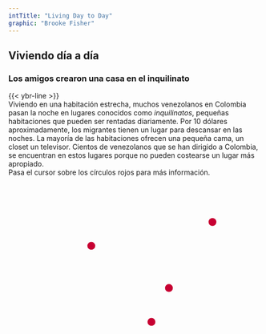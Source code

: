 ```yaml
---
intTitle: "Living Day to Day"
graphic: "Brooke Fisher"
---
```

<section class="interactive">
  <h2 class="interactive__title">
    Viviendo día a día
  </h2>
  <h3 class="interactive__subhead">
    Los amigos crearon una casa en el inquilinato
  </h3>
  {{< ybr-line >}}
  <div class="interactive__intro">
    Viviendo en una habitación estrecha, muchos venezolanos en Colombia pasan la noche en lugares conocidos como
    <em>inquilinatos</em>, pequeñas habitaciones que pueden ser rentadas diariamente. Por 10 dólares aproximadamente,
    los migrantes tienen un lugar para descansar en las noches. La mayoría de las habitaciones ofrecen una pequeña cama,
    un closet un televisor. Cientos de venezolanos que se han dirigido a Colombia, se encuentran en estos lugares porque
    no pueden costearse un lugar más apropiado.
  </div>
  <div class="interactive__instructions">
    Pasa el cursor sobre los círculos rojos para más información.
  </div>
<div class="interactive__image interactive__body">
    <svg id="interactive__svg" xmlns="http://www.w3.org/2000/svg" xmlns:xlink="http://www.w3.org/1999/xlink"
      viewBox="0 0 1154 758"> <defs><style>
          svg#interactive__svg {
            background-image: url("assets/photo-interactive.jpg");
            background-size: 100% 100%;
            background-repeat: no-repeat;
            max-width: 1000px;
            width: 100%;
          }
          polygon {
            fill: transparent;
            cursor: pointer;
            transition: fill 0.2s
          }
          g circle {
            cursor: pointer;
          }
          g circle:hover {
            fill: #333;
          }
        </style>
      </defs>
      <g>
        <title>El piso</title>
        <polygon id="floor" class="cls-1"
          points="625 755 695 754 695 744 691 730 692 709 696 699 690 682 690 669 688 663 678 653 671 626 660 620 660 609 661 592 661 583 651 589 643 598 637 605 633 614 623 622 616 625 606 626 595 623 586 614 587 605 598 593 605 584 611 576 618 576 624 568 623 554 630 507 623 496 613 489 607 498 604 504 607 513 607 520 600 522 574 532 560 539 593 653 604 657 619 656 625 672 632 693 638 720 630 729 635 740 625 755" />
      </g>
      <g>
        <title>La pared</title>
        <polygon id="wall" class="cls-1"
          points="156 753 0 758 0 0 1152 0 1154 677 1139 660 1135 642 1130 632 1108 610 1113 586 1113 574 1114 559 1120 546 1127 531 1125 519 1112 510 1100 495 1095 479 1085 464 1063 458 1045 467 1026 484 1014 493 995 500 982 503 975 490 966 473 961 464 950 460 953 442 954 427 963 412 967 401 969 394 960 387 949 384 941 380 929 378 922 375 915 370 929 359 931 352 932 345 934 332 935 307 927 294 900 287 886 289 869 302 858 320 851 332 849 349 843 336 836 324 829 316 822 311 817 292 813 274 803 263 785 265 783 271 771 271 771 261 764 264 759 257 743 255 726 263 705 269 696 272 693 244 689 217 682 204 669 195 660 186 657 175 663 156 653 130 641 121 619 125 609 135 604 149 594 141 584 147 578 163 574 170 557 188 539 209 527 226 536 233 569 228 591 224 597 221 598 240 592 256 596 266 599 279 597 287 581 290 572 301 557 303 538 304 522 299 512 301 500 317 492 329 480 343 467 325 455 310 449 301 441 292 427 298 420 291 411 287 399 287 393 282 380 283 377 271 365 269 358 250 364 235 366 226 357 217 346 210 339 202 332 197 327 193 319 197 311 205 299 184 294 162 292 146 285 137 271 138 258 138 244 140 236 146 226 152 214 159 211 167 217 184 235 250 233 268 239 289 240 295 234 300 239 311 240 320 217 308 190 309 170 316 140 333 132 337 127 330 117 326 99 339 91 352 88 367 97 378 103 381 99 389 93 400 85 405 94 411 101 428 105 443 112 453 114 460 101 469 89 491 79 520 79 533 83 596 102 640 125 668 136 697 148 729 156 753" />
      </g>
      <g>
        <title>La cama</title>
        <polygon id="bed" class="cls-1"
          points="754 755 806 749 822 750 850 749 875 753 923 755 972 751 1011 741 1050 728 1091 718 1112 709 1135 694 1144 681 1138 650 1130 632 1115 616 1092 593 1080 583 981 495 950 460 940 471 920 506 912 535 919 570 924 597 934 640 940 673 931 744 877 741 884 673 881 652 860 629 844 608 832 600 806 605 792 614 771 627 750 639 740 656 735 682 729 714 726 724 679 633 696 586 720 565 737 557 761 542 782 526 793 487 800 449 805 427 807 417 797 422 788 449 781 456 767 461 756 451 749 436 760 439 770 430 783 404 789 388 808 355 817 345 829 346 849 349 828 320 822 311 805 330 787 337 768 342 757 347 748 347 754 364 748 373 739 375 740 386 744 402 741 422 740 450 731 462 717 470 703 480 683 497 670 515 664 540 655 585 678 657 688 663 692 695 690 713 691 730 700 747 702 754 754 755" />
      </g>
      <g>
        <title>El equipaje</title>
        <polygon id="bags" class="cls-1"
          points="214 159 230 155 241 146 250 143 260 144 275 142 287 144 294 162 293 180 302 197 311 210 323 202 342 212 351 224 360 224 364 235 354 250 365 269 377 271 381 296 385 286 399 287 411 287 420 291 429 313 436 304 432 296 449 301 454 315 475 340 482 347 492 329 500 317 512 305 522 299 533 303 552 307 572 301 551 324 547 342 539 350 541 370 541 404 535 427 512 425 499 423 488 424 481 439 451 450 429 450 416 421 409 402 401 392 389 384 382 379 380 372 372 372 353 367 327 355 304 353 288 356 274 361 267 346 261 337 254 330 245 299 234 259 238 246 230 228 221 192 216 178 211 167 214 159" />
      </g>
      <g id="dot-wall">
        <circle fill="#C70032" cx="933" cy="208" r="18" />
      </g>
      <g id="dot-bags">
        <circle fill="#C70032" cx="379" cy="317" r="18" />
      </g>
      <g id="dot-floor">
        <circle fill="#C70032" cx="654" cy="665" r="18" />
      </g>
      <g id="dot-bed">
        <circle fill="#C70032" cx="734" cy="510" r="18" />
      </g>
    </svg>
    <div class="hidden flex" id="room__info"></div>
  </div>
</section>

<script>
  var floor = document.getElementById('floor');
  var bed = document.getElementById('bed');
  var wall = document.getElementById('wall');
  var bags = document.getElementById('bags');
  var floorCircle = document.getElementById('dot-floor');
  var bedCircle = document.getElementById('dot-bed');
  var wallCircle = document.getElementById('dot-wall');
  var bagsCircle = document.getElementById('dot-bags');
  var infoBox = document.getElementById('room__info');
  var svg = document.getElementById("interactive__svg");
  var svgPos = svg.getBoundingClientRect();
  var ttHeight = 130;
  var ttWidth = 500;
  var windowWidth;
  windowWidth = $(window).width();
  if (windowWidth > 1240) {
    function hoverRed(picSection) {
      picSection.style.fill = "rgba(199, 0, 50, 0.36)";
    }
    function stopHover(picSection) {
      picSection.style.fill = "rgba(199, 0, 50, 0)";
    }
    floorCircle.onmouseenter = function () {
      hoverRed(floor);
      var floorCircPos = floorCircle.getBoundingClientRect();
      var html = '';
      html += '<p>Muchos venezolanos rentan habitaciones diariamente en un inquilinato. El costo promedio por habitación es de $30.000COP por día. A pesar de ser habitaciones de 2*2 metros (43ft²), generalmente alberga varias familias.</p>';
      infoBox.innerHTML = html;
      infoBox.classList.remove('hidden');
      var x = floorCircPos.x;
      var height = infoBox.getBoundingClientRect().height;
      var svgX = svgPos.x;
      var top = (x - svgX - height) + "px";
      var left = floorCircPos.left - (ttWidth / 2) + "px";
      infoBox.style.top = top;
      infoBox.style.left = left;
    };
    floorCircle.onmouseleave = function () {
      stopHover(floor);
      infoBox.classList.add('hidden');
    };
    wallCircle.onmouseenter = function () {
      hoverRed(wall);
      var wallCircPos = this.getBoundingClientRect();
      var html = '';
      html += '<p>En esta pequeña habitación no hay ventanas, al estilo de un dormitorio de pasillo. El único entretenimiento es un pequeño televisor encima de una closet que todos comparten.</p>';
      infoBox.innerHTML = html;
      infoBox.classList.toggle('hidden');
      var x = wallCircPos.x;
      var height = infoBox.getBoundingClientRect().height;
      var svgX = svgPos.x;
      var top = (x - svgX - (height * 4.5)) + "px";
      var left = wallCircPos.left - (ttWidth / 1.5) + "px";
      infoBox.style.top = top;
      infoBox.style.left = left;
    };
    wallCircle.onmouseleave = function () {
      stopHover(wall);
      infoBox.classList.add('hidden');
    };
    bagsCircle.onmouseenter = function () {
      hoverRed(bags);
      var bagsCircPos = this.getBoundingClientRect();
      var html = '';
      html += '<p>Los Venezolanos que cruasán la frontera a pie, se van con la ropa que llevan puesta y par de cosas más que pueden meter en bolsos, maletas o bolsas de lona.</p>';
      infoBox.innerHTML = html;
      infoBox.classList.toggle('hidden');
      var x = bagsCircPos.x;
      var height = infoBox.getBoundingClientRect().height;
      var svgX = svgPos.x;
      var top = (x - svgX - (height * 1.5)) + "px";
      var left = bagsCircPos.left - (ttWidth / 2) + "px";
      infoBox.style.top = top;
      infoBox.style.left = left;
    };
    bagsCircle.onmouseleave = function () {
      stopHover(bags);
      infoBox.classList.add('hidden');
    };
    bedCircle.onmouseenter = function () {
      hoverRed(bed);
      var bedCircPos = this.getBoundingClientRect();
      var html = '';
      html += '<p>Cada habitación tiene una cama, así que, en la noche los amigos extienden colchonetas para dormir. Es común contraer llagas o sarpullidos por dormir en lugares tan estrechos.</p>';
      infoBox.innerHTML = html;
      infoBox.classList.toggle('hidden');
      var x = bedCircPos.x;
      var height = infoBox.getBoundingClientRect().height;
      var svgX = svgPos.x;
      var top = (x - svgX - height) + "px";
      var left = bedCircPos.left - (ttWidth / 2) + "px";
      infoBox.style.top = top;
      infoBox.style.left = left;
    };
    bedCircle.onmouseleave = function () {
      stopHover(bed)
      infoBox.classList.add('hidden');
    };
  }
  // On click, the infomration appears if mobile
  floorCircle.onclick = function () {
    var floorCircPos = floorCircle.getBoundingClientRect();
    var html = '';
    html += '<p>Muchos venezolanos rentan habitaciones diariamente en un inquilinato. El costo promedio por habitación es de $30.000COP por día. A pesar de ser habitaciones de 2*2 metros (43ft²), generalmente alberga varias familias.</p>';
    if (infoBox.innerHTML != html) {
      infoBox.innerHTML = html;
    } else {
      infoBox.classList.toggle('hidden');
    }
  }
  bedCircle.onclick = function () {
    var bedCircPos = this.getBoundingClientRect();
    var html = '';
    html += '<p>Cada habitación tiene una cama, así que, en la noche los amigos extienden colchonetas para dormir. Es común contraer llagas o sarpullidos por dormir en lugares tan estrechos.</p>';
    if (infoBox.innerHTML != html) {
      infoBox.innerHTML = html;
    } else {
      infoBox.classList.toggle('hidden');
    }
  }
  bagsCircle.onclick = function () {
    var bagsCircPos = this.getBoundingClientRect();
    var html = '';
    html += '<p>Los Venezolanos que cruasán la frontera a pie, se van con la ropa que llevan puesta y par de cosas más que pueden meter en bolsos, maletas o bolsas de lona.</p>';
    if (infoBox.innerHTML != html) {
      infoBox.innerHTML = html;
    } else {
      infoBox.classList.toggle('hidden');
    }
  }
  wallCircle.onclick = function () {
    var wallCircPos = this.getBoundingClientRect();
    var html = '';
    html += '<p>En esta pequeña habitación no hay ventanas, al estilo de un dormitorio de pasillo. El único entretenimiento es un pequeño televisor encima de una closet que todos comparten.</p>';
    if (infoBox.innerHTML != html) {
      infoBox.innerHTML = html;
    } else {
      infoBox.classList.toggle('hidden');
    }
  }
</script>